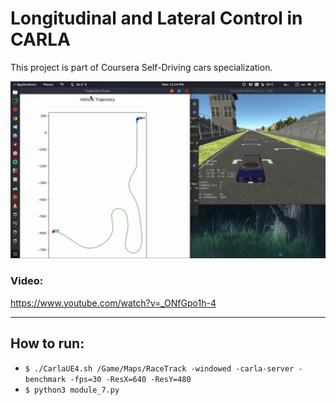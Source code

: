 # Longitudinal and Lateral Control in CARLA 
This project is part of Coursera Self-Driving cars specialization.

![Screenshot](Screenshot.png)

### Video:
https://www.youtube.com/watch?v=_ONfGpo1h-4

----------------------------------
## How to run:

* `$ ./CarlaUE4.sh /Game/Maps/RaceTrack -windowed -carla-server -benchmark -fps=30 -ResX=640 -ResY=480`
* `$ python3 module_7.py `
